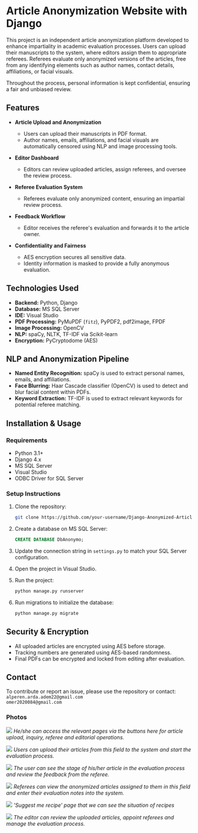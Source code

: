 # Article Anonymization Website with Django

This project is an independent article anonymization platform developed to enhance impartiality in academic evaluation processes. Users can upload their manuscripts to the system, where editors assign them to appropriate referees. Referees evaluate only anonymized versions of the articles, free from any identifying elements such as author names, contact details, affiliations, or facial visuals.

Throughout the process, personal information is kept confidential, ensuring a fair and unbiased review.

## Features

- **Article Upload and Anonymization**
  - Users can upload their manuscripts in PDF format.
  - Author names, emails, affiliations, and facial visuals are automatically censored using NLP and image processing tools.

- **Editor Dashboard**
  - Editors can review uploaded articles, assign referees, and oversee the review process.

- **Referee Evaluation System**
  - Referees evaluate only anonymized content, ensuring an impartial review process.

- **Feedback Workflow**
  - Editor receives the referee's evaluation and forwards it to the article owner.

- **Confidentiality and Fairness**
  - AES encryption secures all sensitive data.
  - Identity information is masked to provide a fully anonymous evaluation.

## Technologies Used

- **Backend:** Python, Django  
- **Database:** MS SQL Server  
- **IDE:** Visual Studio  
- **PDF Processing:** PyMuPDF (`fitz`), PyPDF2, pdf2image, FPDF  
- **Image Processing:** OpenCV  
- **NLP:** spaCy, NLTK, TF-IDF via Scikit-learn  
- **Encryption:** PyCryptodome (AES)

## NLP and Anonymization Pipeline

- **Named Entity Recognition:** spaCy is used to extract personal names, emails, and affiliations.
- **Face Blurring:** Haar Cascade classifier (OpenCV) is used to detect and blur facial content within PDFs.
- **Keyword Extraction:** TF-IDF is used to extract relevant keywords for potential referee matching.

## Installation & Usage

### Requirements

- Python 3.1+
- Django 4.x
- MS SQL Server
- Visual Studio
- ODBC Driver for SQL Server

### Setup Instructions

1. Clone the repository:
   ```bash
   git clone https://github.com/your-username/Django-Anonymized-Article-System.git
   ```

2. Create a database on MS SQL Server:
   ```sql
   CREATE DATABASE DbAnonymo;
   ```

3. Update the connection string in `settings.py` to match your SQL Server configuration.

4. Open the project in Visual Studio.

5. Run the project:
   ```bash
   python manage.py runserver
   ```

6. Run migrations to initialize the database:
   ```bash
   python manage.py migrate
   ```

## Security & Encryption

- All uploaded articles are encrypted using AES before storage.
- Tracking numbers are generated using AES-based randomness.
- Final PDFs can be encrypted and locked from editing after evaluation.

## Contact

To contribute or report an issue, please use the repository or contact:  
`alperen.arda.adem22@gmail.com`  
`omer2020084@gmail.com`

### Photos

![](images/image1.png)
*He/she can access the relevant pages via the buttons here for article upload, inquiry, referee and editorial operations.*

![](images/image2.png)
*Users can upload their articles from this field to the system and start the evaluation process.*

![](images/image3.png)
*The user can see the stage of his/her article in the evaluation process and review the feedback from the referee.*

![](images/image4.png)
*Referees can view the anonymized articles assigned to them in this field and enter their evaluation notes into the system.*

![](images/image5.png)
*'Suggest me recipe' page that we can see the situation of recipes*

![](images/image6.png)
*The editor can review the uploaded articles, appoint referees and manage the evaluation process.*
